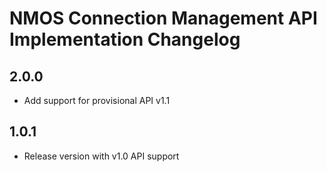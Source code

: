 # NMOS Connection Management API Implementation Changelog

## 2.0.0
- Add support for provisional API v1.1

## 1.0.1
- Release version with v1.0 API support
